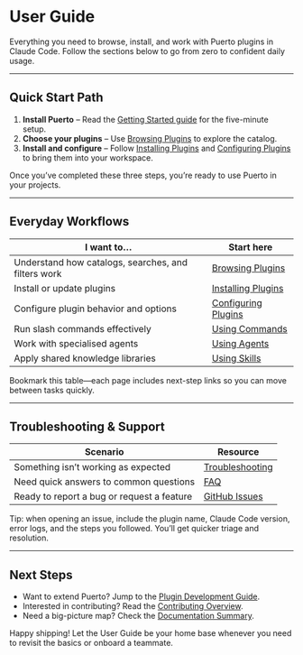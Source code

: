 # User Guide

Everything you need to browse, install, and work with Puerto plugins in Claude Code. Follow the sections below to go from zero to confident daily usage.

---

## Quick Start Path

1. **Install Puerto** – Read the [Getting Started guide](../getting-started.md) for the five-minute setup.
2. **Choose your plugins** – Use [Browsing Plugins](browsing-plugins.md) to explore the catalog.
3. **Install and configure** – Follow [Installing Plugins](installing-plugins.md) and [Configuring Plugins](configuring-plugins.md) to bring them into your workspace.

Once you’ve completed these three steps, you’re ready to use Puerto in your projects.

---

## Everyday Workflows

| I want to… | Start here |
|------------|------------|
| Understand how catalogs, searches, and filters work | [Browsing Plugins](browsing-plugins.md) |
| Install or update plugins | [Installing Plugins](installing-plugins.md) |
| Configure plugin behavior and options | [Configuring Plugins](configuring-plugins.md) |
| Run slash commands effectively | [Using Commands](using-commands.md) |
| Work with specialised agents | [Using Agents](using-agents.md) |
| Apply shared knowledge libraries | [Using Skills](using-skills.md) |

Bookmark this table—each page includes next-step links so you can move between tasks quickly.

---

## Troubleshooting & Support

| Scenario | Resource |
|----------|----------|
| Something isn’t working as expected | [Troubleshooting](troubleshooting.md) |
| Need quick answers to common questions | [FAQ](faq.md) |
| Ready to report a bug or request a feature | [GitHub Issues](https://github.com/bandofai/puerto/issues) |

Tip: when opening an issue, include the plugin name, Claude Code version, error logs, and the steps you followed. You’ll get quicker triage and resolution.

---

## Next Steps

- Want to extend Puerto? Jump to the [Plugin Development Guide](../plugin-development/index.md).
- Interested in contributing? Read the [Contributing Overview](../contributing/index.md).
- Need a big-picture map? Check the [Documentation Summary](../DOCUMENTATION_SUMMARY.md).

Happy shipping! Let the User Guide be your home base whenever you need to revisit the basics or onboard a teammate.
